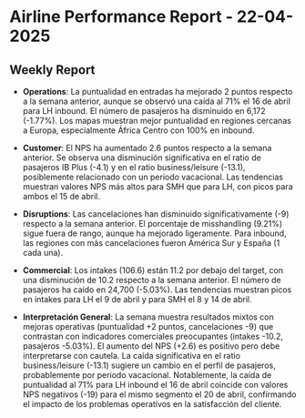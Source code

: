 # Airline Performance Report - 22-04-2025

## Weekly Report

- **Operations**: La puntualidad en entradas ha mejorado 2 puntos respecto a la semana anterior, aunque se observó una caída al 71% el 16 de abril para LH inbound. El número de pasajeros ha disminuido en 6,172 (-1.77%). Los mapas muestran mejor puntualidad en regiones cercanas a Europa, especialmente África Centro con 100% en inbound.

- **Customer**: El NPS ha aumentado 2.6 puntos respecto a la semana anterior. Se observa una disminución significativa en el ratio de pasajeros IB Plus (-4.1) y en el ratio business/leisure (-13.1), posiblemente relacionado con un periodo vacacional. Las tendencias muestran valores NPS más altos para SMH que para LH, con picos para ambos el 15 de abril.

- **Disruptions**: Las cancelaciones han disminuido significativamente (-9) respecto a la semana anterior. El porcentaje de misshandling (9.21%) sigue fuera de rango, aunque ha mejorado ligeramente. Para inbound, las regiones con más cancelaciones fueron América Sur y España (1 cada una).

- **Commercial**: Los intakes (106.6) están 11.2 por debajo del target, con una disminución de 10.2 respecto a la semana anterior. El número de pasajeros ha caído en 24,700 (-5.03%). Las tendencias muestran picos en intakes para LH el 9 de abril y para SMH el 8 y 14 de abril.

- **Interpretación General**: La semana muestra resultados mixtos con mejoras operativas (puntualidad +2 puntos, cancelaciones -9) que contrastan con indicadores comerciales preocupantes (intakes -10.2, pasajeros -5.03%). El aumento del NPS (+2.6) es positivo pero debe interpretarse con cautela. La caída significativa en el ratio business/leisure (-13.1) sugiere un cambio en el perfil de pasajeros, probablemente por periodo vacacional. Notablemente, la caída de puntualidad al 71% para LH inbound el 16 de abril coincide con valores NPS negativos (-19) para el mismo segmento el 20 de abril, confirmando el impacto de los problemas operativos en la satisfacción del cliente.

